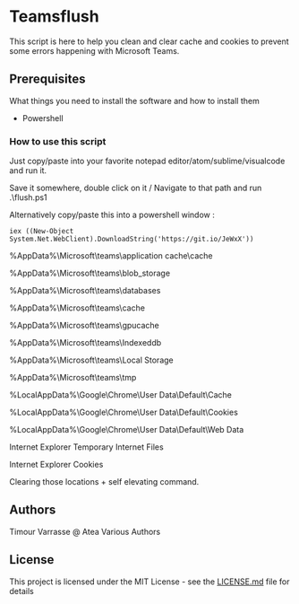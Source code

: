 # Teamsflush

This script is here to help you clean and clear cache and cookies to prevent some errors happening with Microsoft Teams.

## Prerequisites

What things you need to install the software and how to install them

- Powershell 


### How to use this script 

Just copy/paste into your favorite notepad editor/atom/sublime/visualcode
and run it. 

Save it somewhere, double click on it / Navigate to that path and run .\flush.ps1 

Alternatively copy/paste this into a powershell window : 
```
iex ((New-Object System.Net.WebClient).DownloadString('https://git.io/JeWxX'))
```

%AppData%\Microsoft\teams\application cache\cache

%AppData%\Microsoft\teams\blob_storage

%AppData%\Microsoft\teams\databases

%AppData%\Microsoft\teams\cache

%AppData%\Microsoft\teams\gpucache

%AppData%\Microsoft\teams\Indexeddb

%AppData%\Microsoft\teams\Local Storage

%AppData%\Microsoft\teams\tmp

%LocalAppData%\Google\Chrome\User Data\Default\Cache

%LocalAppData%\Google\Chrome\User Data\Default\Cookies

%LocalAppData%\Google\Chrome\User Data\Default\Web Data

Internet Explorer Temporary Internet Files

Internet Explorer Cookies


Clearing those locations + self elevating command. 



## Authors
Timour Varrasse @ Atea
Various Authors 

## License

This project is licensed under the MIT License - see the [LICENSE.md](LICENSE.md) file for details


